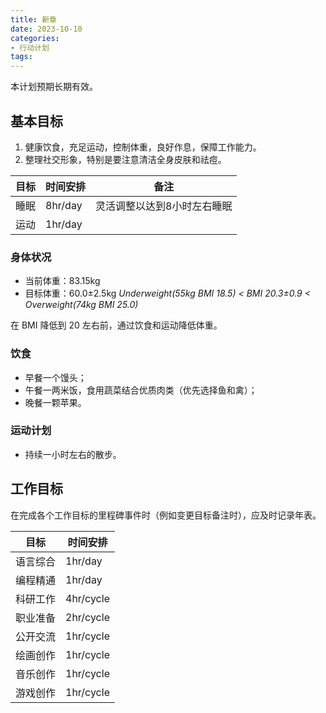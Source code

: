 ```yaml
---
title: 新章
date: 2023-10-10
categories:
- 行动计划
tags:
---
```


本计划预期长期有效。

## 基本目标

1. 健康饮食，充足运动，控制体重，良好作息，保障工作能力。
2. 整理社交形象，特别是要注意清洁全身皮肤和祛痘。

| 目标 | 时间安排 | 备注 |
| --- | --- | --- |
| 睡眠 | 8hr/day | 灵活调整以达到8小时左右睡眠 |
| 运动 | 1hr/day | |

### 身体状况

- 当前体重：83.15kg
- 目标体重：60.0±2.5kg *Underweight(55kg BMI 18.5) < BMI 20.3±0.9 < Overweight(74kg BMI 25.0)*

在 BMI 降低到 20 左右前，通过饮食和运动降低体重。

### 饮食

- 早餐一个馒头；
- 午餐一两米饭，食用蔬菜结合优质肉类（优先选择鱼和禽）；
- 晚餐一颗苹果。

### 运动计划

- 持续一小时左右的散步。

## 工作目标

在完成各个工作目标的里程碑事件时（例如变更目标备注时），应及时记录年表。

| 目标 | 时间安排 |
| --- | --- |
| 语言综合 | 1hr/day |
| 编程精通 | 1hr/day |
| 科研工作 | 4hr/cycle |
| 职业准备 | 2hr/cycle |
| 公开交流 | 1hr/cycle |
| 绘画创作 | 1hr/cycle |
| 音乐创作 | 1hr/cycle |
| 游戏创作 | 1hr/cycle |
